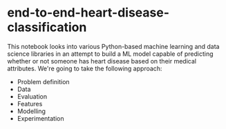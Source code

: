 # end-to-end-heart-disease-classification
This notebook looks into various Python-based machine learning and data science libraries in an attempt to build a ML model capable of predicting whether or not someone has heart disease based on their medical attributes.
We're going to take the following approach:
* Problem definition
* Data
* Evaluation
* Features
* Modelling
* Experimentation

